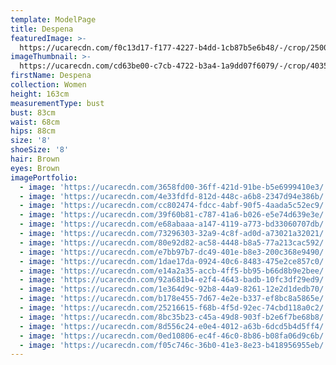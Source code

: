 ```yaml
---
template: ModelPage
title: Despena
featuredImage: >-
  https://ucarecdn.com/f0c13d17-f177-4227-b4dd-1cb87b5e6b48/-/crop/2500x1128/0,33/-/preview/
imageThumbnail: >-
  https://ucarecdn.com/cd63be00-c7cb-4722-b3a4-1a9dd07f6079/-/crop/4035x4669/548,769/-/preview/
firstName: Despena
collection: Women
height: 163cm
measurementType: bust
bust: 83cm
waist: 68cm
hips: 88cm
size: '8'
shoeSize: '8'
hair: Brown
eyes: Brown
imagePortfolio:
  - image: 'https://ucarecdn.com/3658fd00-36ff-421d-91be-b5e6999410e3/'
  - image: 'https://ucarecdn.com/4e33fdfd-812d-448c-a6b8-2347d94e386b/'
  - image: 'https://ucarecdn.com/cc802474-fdcc-4abf-90f5-4aada5c52ec9/'
  - image: 'https://ucarecdn.com/39f60b81-c787-41a6-b026-e5e74d639e3e/'
  - image: 'https://ucarecdn.com/e68abaaa-a147-4119-a773-bd33060707db/'
  - image: 'https://ucarecdn.com/73296303-32a9-4c8f-ad0d-a73021a32021/'
  - image: 'https://ucarecdn.com/80e92d82-ac58-4448-b8a5-77a213cac592/'
  - image: 'https://ucarecdn.com/e7bb97b7-dc49-401e-b8e3-200c368e9490/'
  - image: 'https://ucarecdn.com/1dae17da-0924-40c6-8483-475e2ce857c0/'
  - image: 'https://ucarecdn.com/e14a2a35-accb-4ff5-bb95-b66d8b9e2bee/'
  - image: 'https://ucarecdn.com/92a681b4-e2f4-4643-badb-10fc3df29ed9/'
  - image: 'https://ucarecdn.com/1e364d9c-92b8-44a9-8261-12e2d1dedb70/'
  - image: 'https://ucarecdn.com/b178e455-7d67-4e2e-b337-ef8bc8a5865e/'
  - image: 'https://ucarecdn.com/25216615-f68b-4f5d-92ec-74cbd118a0c2/'
  - image: 'https://ucarecdn.com/8bc35b23-c45a-49d8-903f-b2e6f7be68b8/'
  - image: 'https://ucarecdn.com/8d556c24-e0e4-4012-a63b-6dcd5b4d5ff4/'
  - image: 'https://ucarecdn.com/0ed10806-ec4f-46c0-8b86-b08fa06d9c6b/'
  - image: 'https://ucarecdn.com/f05c746c-36b0-41e3-8e23-b418956955eb/'
---
```


